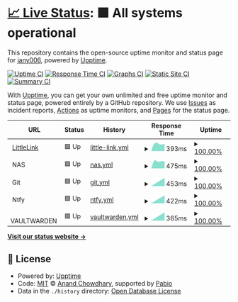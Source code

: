# [📈 Live Status](https://upptime.cervenak.online): <!--live status--> **🟩 All systems operational**

This repository contains the open-source uptime monitor and status page for [jany006](https://upptime.cervenak.online), powered by [Upptime](https://github.com/upptime/upptime).

[![Uptime CI](https://github.com/jany006/upptime/workflows/Uptime%20CI/badge.svg)](https://github.com/jany006/upptime/actions?query=workflow%3A%22Uptime+CI%22)
[![Response Time CI](https://github.com/jany006/upptime/workflows/Response%20Time%20CI/badge.svg)](https://github.com/jany006/upptime/actions?query=workflow%3A%22Response+Time+CI%22)
[![Graphs CI](https://github.com/jany006/upptime/workflows/Graphs%20CI/badge.svg)](https://github.com/jany006/upptime/actions?query=workflow%3A%22Graphs+CI%22)
[![Static Site CI](https://github.com/jany006/upptime/workflows/Static%20Site%20CI/badge.svg)](https://github.com/jany006/upptime/actions?query=workflow%3A%22Static+Site+CI%22)
[![Summary CI](https://github.com/jany006/upptime/workflows/Summary%20CI/badge.svg)](https://github.com/jany006/upptime/actions?query=workflow%3A%22Summary+CI%22)

With [Upptime](https://upptime.js.org), you can get your own unlimited and free uptime monitor and status page, powered entirely by a GitHub repository. We use [Issues](https://github.com/jany006/upptime/issues) as incident reports, [Actions](https://github.com/jany006/upptime/actions) as uptime monitors, and [Pages](https://upptime.cervenak.online) for the status page.

<!--start: status pages-->
<!-- This summary is generated by Upptime (https://github.com/upptime/upptime) -->
<!-- Do not edit this manually, your changes will be overwritten -->
<!-- prettier-ignore -->
| URL | Status | History | Response Time | Uptime |
| --- | ------ | ------- | ------------- | ------ |
| <img alt="" src="https://icons.duckduckgo.com/ip3/cervenak.online.ico" height="13"> [LittleLink](https://cervenak.online) | 🟩 Up | [little-link.yml](https://github.com/jany006/upptime/commits/HEAD/history/little-link.yml) | <details><summary><img alt="Response time graph" src="./graphs/little-link/response-time-week.png" height="20"> 393ms</summary><br><a href="https://upptime.cervenak.online/history/little-link"><img alt="Response time 393" src="https://img.shields.io/endpoint?url=https%3A%2F%2Fraw.githubusercontent.com%2Fjany006%2Fupptime%2FHEAD%2Fapi%2Flittle-link%2Fresponse-time.json"></a><br><a href="https://upptime.cervenak.online/history/little-link"><img alt="24-hour response time 393" src="https://img.shields.io/endpoint?url=https%3A%2F%2Fraw.githubusercontent.com%2Fjany006%2Fupptime%2FHEAD%2Fapi%2Flittle-link%2Fresponse-time-day.json"></a><br><a href="https://upptime.cervenak.online/history/little-link"><img alt="7-day response time 393" src="https://img.shields.io/endpoint?url=https%3A%2F%2Fraw.githubusercontent.com%2Fjany006%2Fupptime%2FHEAD%2Fapi%2Flittle-link%2Fresponse-time-week.json"></a><br><a href="https://upptime.cervenak.online/history/little-link"><img alt="30-day response time 393" src="https://img.shields.io/endpoint?url=https%3A%2F%2Fraw.githubusercontent.com%2Fjany006%2Fupptime%2FHEAD%2Fapi%2Flittle-link%2Fresponse-time-month.json"></a><br><a href="https://upptime.cervenak.online/history/little-link"><img alt="1-year response time 393" src="https://img.shields.io/endpoint?url=https%3A%2F%2Fraw.githubusercontent.com%2Fjany006%2Fupptime%2FHEAD%2Fapi%2Flittle-link%2Fresponse-time-year.json"></a></details> | <details><summary><a href="https://upptime.cervenak.online/history/little-link">100.00%</a></summary><a href="https://upptime.cervenak.online/history/little-link"><img alt="All-time uptime 100.00%" src="https://img.shields.io/endpoint?url=https%3A%2F%2Fraw.githubusercontent.com%2Fjany006%2Fupptime%2FHEAD%2Fapi%2Flittle-link%2Fuptime.json"></a><br><a href="https://upptime.cervenak.online/history/little-link"><img alt="24-hour uptime 100.00%" src="https://img.shields.io/endpoint?url=https%3A%2F%2Fraw.githubusercontent.com%2Fjany006%2Fupptime%2FHEAD%2Fapi%2Flittle-link%2Fuptime-day.json"></a><br><a href="https://upptime.cervenak.online/history/little-link"><img alt="7-day uptime 100.00%" src="https://img.shields.io/endpoint?url=https%3A%2F%2Fraw.githubusercontent.com%2Fjany006%2Fupptime%2FHEAD%2Fapi%2Flittle-link%2Fuptime-week.json"></a><br><a href="https://upptime.cervenak.online/history/little-link"><img alt="30-day uptime 100.00%" src="https://img.shields.io/endpoint?url=https%3A%2F%2Fraw.githubusercontent.com%2Fjany006%2Fupptime%2FHEAD%2Fapi%2Flittle-link%2Fuptime-month.json"></a><br><a href="https://upptime.cervenak.online/history/little-link"><img alt="1-year uptime 100.00%" src="https://img.shields.io/endpoint?url=https%3A%2F%2Fraw.githubusercontent.com%2Fjany006%2Fupptime%2FHEAD%2Fapi%2Flittle-link%2Fuptime-year.json"></a></details>
| <img alt="" src="https://icons.duckduckgo.com/ip3/null.ico" height="13"> NAS | 🟩 Up | [nas.yml](https://github.com/jany006/upptime/commits/HEAD/history/nas.yml) | <details><summary><img alt="Response time graph" src="./graphs/nas/response-time-week.png" height="20"> 475ms</summary><br><a href="https://upptime.cervenak.online/history/nas"><img alt="Response time 475" src="https://img.shields.io/endpoint?url=https%3A%2F%2Fraw.githubusercontent.com%2Fjany006%2Fupptime%2FHEAD%2Fapi%2Fnas%2Fresponse-time.json"></a><br><a href="https://upptime.cervenak.online/history/nas"><img alt="24-hour response time 475" src="https://img.shields.io/endpoint?url=https%3A%2F%2Fraw.githubusercontent.com%2Fjany006%2Fupptime%2FHEAD%2Fapi%2Fnas%2Fresponse-time-day.json"></a><br><a href="https://upptime.cervenak.online/history/nas"><img alt="7-day response time 475" src="https://img.shields.io/endpoint?url=https%3A%2F%2Fraw.githubusercontent.com%2Fjany006%2Fupptime%2FHEAD%2Fapi%2Fnas%2Fresponse-time-week.json"></a><br><a href="https://upptime.cervenak.online/history/nas"><img alt="30-day response time 475" src="https://img.shields.io/endpoint?url=https%3A%2F%2Fraw.githubusercontent.com%2Fjany006%2Fupptime%2FHEAD%2Fapi%2Fnas%2Fresponse-time-month.json"></a><br><a href="https://upptime.cervenak.online/history/nas"><img alt="1-year response time 475" src="https://img.shields.io/endpoint?url=https%3A%2F%2Fraw.githubusercontent.com%2Fjany006%2Fupptime%2FHEAD%2Fapi%2Fnas%2Fresponse-time-year.json"></a></details> | <details><summary><a href="https://upptime.cervenak.online/history/nas">100.00%</a></summary><a href="https://upptime.cervenak.online/history/nas"><img alt="All-time uptime 100.00%" src="https://img.shields.io/endpoint?url=https%3A%2F%2Fraw.githubusercontent.com%2Fjany006%2Fupptime%2FHEAD%2Fapi%2Fnas%2Fuptime.json"></a><br><a href="https://upptime.cervenak.online/history/nas"><img alt="24-hour uptime 100.00%" src="https://img.shields.io/endpoint?url=https%3A%2F%2Fraw.githubusercontent.com%2Fjany006%2Fupptime%2FHEAD%2Fapi%2Fnas%2Fuptime-day.json"></a><br><a href="https://upptime.cervenak.online/history/nas"><img alt="7-day uptime 100.00%" src="https://img.shields.io/endpoint?url=https%3A%2F%2Fraw.githubusercontent.com%2Fjany006%2Fupptime%2FHEAD%2Fapi%2Fnas%2Fuptime-week.json"></a><br><a href="https://upptime.cervenak.online/history/nas"><img alt="30-day uptime 100.00%" src="https://img.shields.io/endpoint?url=https%3A%2F%2Fraw.githubusercontent.com%2Fjany006%2Fupptime%2FHEAD%2Fapi%2Fnas%2Fuptime-month.json"></a><br><a href="https://upptime.cervenak.online/history/nas"><img alt="1-year uptime 100.00%" src="https://img.shields.io/endpoint?url=https%3A%2F%2Fraw.githubusercontent.com%2Fjany006%2Fupptime%2FHEAD%2Fapi%2Fnas%2Fuptime-year.json"></a></details>
| <img alt="" src="https://icons.duckduckgo.com/ip3/null.ico" height="13"> Git | 🟩 Up | [git.yml](https://github.com/jany006/upptime/commits/HEAD/history/git.yml) | <details><summary><img alt="Response time graph" src="./graphs/git/response-time-week.png" height="20"> 453ms</summary><br><a href="https://upptime.cervenak.online/history/git"><img alt="Response time 453" src="https://img.shields.io/endpoint?url=https%3A%2F%2Fraw.githubusercontent.com%2Fjany006%2Fupptime%2FHEAD%2Fapi%2Fgit%2Fresponse-time.json"></a><br><a href="https://upptime.cervenak.online/history/git"><img alt="24-hour response time 453" src="https://img.shields.io/endpoint?url=https%3A%2F%2Fraw.githubusercontent.com%2Fjany006%2Fupptime%2FHEAD%2Fapi%2Fgit%2Fresponse-time-day.json"></a><br><a href="https://upptime.cervenak.online/history/git"><img alt="7-day response time 453" src="https://img.shields.io/endpoint?url=https%3A%2F%2Fraw.githubusercontent.com%2Fjany006%2Fupptime%2FHEAD%2Fapi%2Fgit%2Fresponse-time-week.json"></a><br><a href="https://upptime.cervenak.online/history/git"><img alt="30-day response time 453" src="https://img.shields.io/endpoint?url=https%3A%2F%2Fraw.githubusercontent.com%2Fjany006%2Fupptime%2FHEAD%2Fapi%2Fgit%2Fresponse-time-month.json"></a><br><a href="https://upptime.cervenak.online/history/git"><img alt="1-year response time 453" src="https://img.shields.io/endpoint?url=https%3A%2F%2Fraw.githubusercontent.com%2Fjany006%2Fupptime%2FHEAD%2Fapi%2Fgit%2Fresponse-time-year.json"></a></details> | <details><summary><a href="https://upptime.cervenak.online/history/git">100.00%</a></summary><a href="https://upptime.cervenak.online/history/git"><img alt="All-time uptime 100.00%" src="https://img.shields.io/endpoint?url=https%3A%2F%2Fraw.githubusercontent.com%2Fjany006%2Fupptime%2FHEAD%2Fapi%2Fgit%2Fuptime.json"></a><br><a href="https://upptime.cervenak.online/history/git"><img alt="24-hour uptime 100.00%" src="https://img.shields.io/endpoint?url=https%3A%2F%2Fraw.githubusercontent.com%2Fjany006%2Fupptime%2FHEAD%2Fapi%2Fgit%2Fuptime-day.json"></a><br><a href="https://upptime.cervenak.online/history/git"><img alt="7-day uptime 100.00%" src="https://img.shields.io/endpoint?url=https%3A%2F%2Fraw.githubusercontent.com%2Fjany006%2Fupptime%2FHEAD%2Fapi%2Fgit%2Fuptime-week.json"></a><br><a href="https://upptime.cervenak.online/history/git"><img alt="30-day uptime 100.00%" src="https://img.shields.io/endpoint?url=https%3A%2F%2Fraw.githubusercontent.com%2Fjany006%2Fupptime%2FHEAD%2Fapi%2Fgit%2Fuptime-month.json"></a><br><a href="https://upptime.cervenak.online/history/git"><img alt="1-year uptime 100.00%" src="https://img.shields.io/endpoint?url=https%3A%2F%2Fraw.githubusercontent.com%2Fjany006%2Fupptime%2FHEAD%2Fapi%2Fgit%2Fuptime-year.json"></a></details>
| <img alt="" src="https://icons.duckduckgo.com/ip3/null.ico" height="13"> Ntfy | 🟩 Up | [ntfy.yml](https://github.com/jany006/upptime/commits/HEAD/history/ntfy.yml) | <details><summary><img alt="Response time graph" src="./graphs/ntfy/response-time-week.png" height="20"> 422ms</summary><br><a href="https://upptime.cervenak.online/history/ntfy"><img alt="Response time 422" src="https://img.shields.io/endpoint?url=https%3A%2F%2Fraw.githubusercontent.com%2Fjany006%2Fupptime%2FHEAD%2Fapi%2Fntfy%2Fresponse-time.json"></a><br><a href="https://upptime.cervenak.online/history/ntfy"><img alt="24-hour response time 422" src="https://img.shields.io/endpoint?url=https%3A%2F%2Fraw.githubusercontent.com%2Fjany006%2Fupptime%2FHEAD%2Fapi%2Fntfy%2Fresponse-time-day.json"></a><br><a href="https://upptime.cervenak.online/history/ntfy"><img alt="7-day response time 422" src="https://img.shields.io/endpoint?url=https%3A%2F%2Fraw.githubusercontent.com%2Fjany006%2Fupptime%2FHEAD%2Fapi%2Fntfy%2Fresponse-time-week.json"></a><br><a href="https://upptime.cervenak.online/history/ntfy"><img alt="30-day response time 422" src="https://img.shields.io/endpoint?url=https%3A%2F%2Fraw.githubusercontent.com%2Fjany006%2Fupptime%2FHEAD%2Fapi%2Fntfy%2Fresponse-time-month.json"></a><br><a href="https://upptime.cervenak.online/history/ntfy"><img alt="1-year response time 422" src="https://img.shields.io/endpoint?url=https%3A%2F%2Fraw.githubusercontent.com%2Fjany006%2Fupptime%2FHEAD%2Fapi%2Fntfy%2Fresponse-time-year.json"></a></details> | <details><summary><a href="https://upptime.cervenak.online/history/ntfy">100.00%</a></summary><a href="https://upptime.cervenak.online/history/ntfy"><img alt="All-time uptime 100.00%" src="https://img.shields.io/endpoint?url=https%3A%2F%2Fraw.githubusercontent.com%2Fjany006%2Fupptime%2FHEAD%2Fapi%2Fntfy%2Fuptime.json"></a><br><a href="https://upptime.cervenak.online/history/ntfy"><img alt="24-hour uptime 100.00%" src="https://img.shields.io/endpoint?url=https%3A%2F%2Fraw.githubusercontent.com%2Fjany006%2Fupptime%2FHEAD%2Fapi%2Fntfy%2Fuptime-day.json"></a><br><a href="https://upptime.cervenak.online/history/ntfy"><img alt="7-day uptime 100.00%" src="https://img.shields.io/endpoint?url=https%3A%2F%2Fraw.githubusercontent.com%2Fjany006%2Fupptime%2FHEAD%2Fapi%2Fntfy%2Fuptime-week.json"></a><br><a href="https://upptime.cervenak.online/history/ntfy"><img alt="30-day uptime 100.00%" src="https://img.shields.io/endpoint?url=https%3A%2F%2Fraw.githubusercontent.com%2Fjany006%2Fupptime%2FHEAD%2Fapi%2Fntfy%2Fuptime-month.json"></a><br><a href="https://upptime.cervenak.online/history/ntfy"><img alt="1-year uptime 100.00%" src="https://img.shields.io/endpoint?url=https%3A%2F%2Fraw.githubusercontent.com%2Fjany006%2Fupptime%2FHEAD%2Fapi%2Fntfy%2Fuptime-year.json"></a></details>
| <img alt="" src="https://icons.duckduckgo.com/ip3/null.ico" height="13"> VAULTWARDEN | 🟩 Up | [vaultwarden.yml](https://github.com/jany006/upptime/commits/HEAD/history/vaultwarden.yml) | <details><summary><img alt="Response time graph" src="./graphs/vaultwarden/response-time-week.png" height="20"> 365ms</summary><br><a href="https://upptime.cervenak.online/history/vaultwarden"><img alt="Response time 365" src="https://img.shields.io/endpoint?url=https%3A%2F%2Fraw.githubusercontent.com%2Fjany006%2Fupptime%2FHEAD%2Fapi%2Fvaultwarden%2Fresponse-time.json"></a><br><a href="https://upptime.cervenak.online/history/vaultwarden"><img alt="24-hour response time 365" src="https://img.shields.io/endpoint?url=https%3A%2F%2Fraw.githubusercontent.com%2Fjany006%2Fupptime%2FHEAD%2Fapi%2Fvaultwarden%2Fresponse-time-day.json"></a><br><a href="https://upptime.cervenak.online/history/vaultwarden"><img alt="7-day response time 365" src="https://img.shields.io/endpoint?url=https%3A%2F%2Fraw.githubusercontent.com%2Fjany006%2Fupptime%2FHEAD%2Fapi%2Fvaultwarden%2Fresponse-time-week.json"></a><br><a href="https://upptime.cervenak.online/history/vaultwarden"><img alt="30-day response time 365" src="https://img.shields.io/endpoint?url=https%3A%2F%2Fraw.githubusercontent.com%2Fjany006%2Fupptime%2FHEAD%2Fapi%2Fvaultwarden%2Fresponse-time-month.json"></a><br><a href="https://upptime.cervenak.online/history/vaultwarden"><img alt="1-year response time 365" src="https://img.shields.io/endpoint?url=https%3A%2F%2Fraw.githubusercontent.com%2Fjany006%2Fupptime%2FHEAD%2Fapi%2Fvaultwarden%2Fresponse-time-year.json"></a></details> | <details><summary><a href="https://upptime.cervenak.online/history/vaultwarden">100.00%</a></summary><a href="https://upptime.cervenak.online/history/vaultwarden"><img alt="All-time uptime 100.00%" src="https://img.shields.io/endpoint?url=https%3A%2F%2Fraw.githubusercontent.com%2Fjany006%2Fupptime%2FHEAD%2Fapi%2Fvaultwarden%2Fuptime.json"></a><br><a href="https://upptime.cervenak.online/history/vaultwarden"><img alt="24-hour uptime 100.00%" src="https://img.shields.io/endpoint?url=https%3A%2F%2Fraw.githubusercontent.com%2Fjany006%2Fupptime%2FHEAD%2Fapi%2Fvaultwarden%2Fuptime-day.json"></a><br><a href="https://upptime.cervenak.online/history/vaultwarden"><img alt="7-day uptime 100.00%" src="https://img.shields.io/endpoint?url=https%3A%2F%2Fraw.githubusercontent.com%2Fjany006%2Fupptime%2FHEAD%2Fapi%2Fvaultwarden%2Fuptime-week.json"></a><br><a href="https://upptime.cervenak.online/history/vaultwarden"><img alt="30-day uptime 100.00%" src="https://img.shields.io/endpoint?url=https%3A%2F%2Fraw.githubusercontent.com%2Fjany006%2Fupptime%2FHEAD%2Fapi%2Fvaultwarden%2Fuptime-month.json"></a><br><a href="https://upptime.cervenak.online/history/vaultwarden"><img alt="1-year uptime 100.00%" src="https://img.shields.io/endpoint?url=https%3A%2F%2Fraw.githubusercontent.com%2Fjany006%2Fupptime%2FHEAD%2Fapi%2Fvaultwarden%2Fuptime-year.json"></a></details>

<!--end: status pages-->

[**Visit our status website →**](https://upptime.cervenak.online)

## 📄 License

- Powered by: [Upptime](https://github.com/upptime/upptime)
- Code: [MIT](./LICENSE) © [Anand Chowdhary](https://anandchowdhary.com), supported by [Pabio](https://pabio.com)
- Data in the `./history` directory: [Open Database License](https://opendatacommons.org/licenses/odbl/1-0/)
